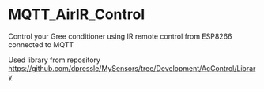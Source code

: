 # MQTT_AirIR_Control

Control your Gree conditioner using IR remote control from ESP8266 connected to MQTT 

Used library from repository https://github.com/dpressle/MySensors/tree/Development/AcControl/Library





